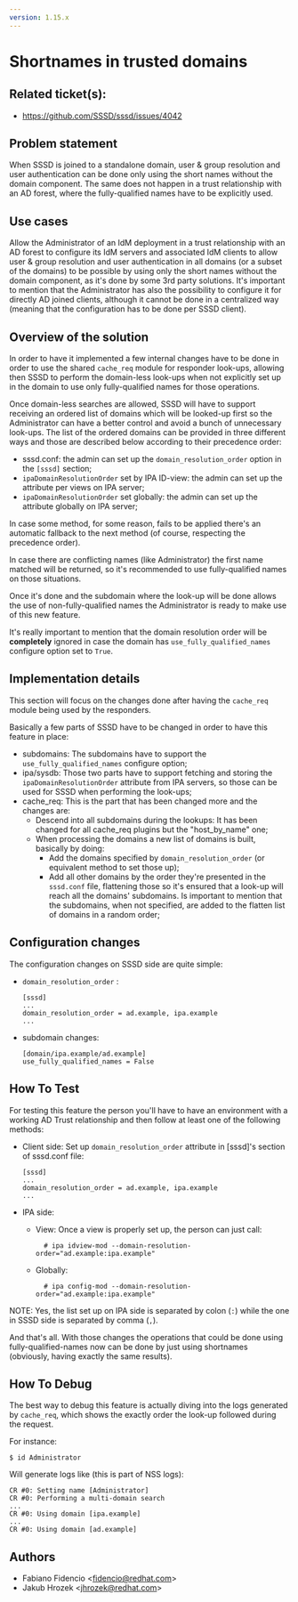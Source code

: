 ```yaml
---
version: 1.15.x
---
```


# Shortnames in trusted domains

## Related ticket(s):

* <https://github.com/SSSD/sssd/issues/4042>

## Problem statement

When SSSD is joined to a standalone domain, user & group resolution and user authentication can be done only using the short names without the domain component. The same does not happen in a trust relationship with an AD forest, where the fully-qualified names have to be explicitly used.

## Use cases

Allow the Administrator of an IdM deployment in a trust relationship with an AD forest to configure its IdM servers and associated IdM clients to allow user & group resolution and user authentication in all domains (or a subset of the domains) to be possible by using only the short names without the domain component, as it's done by some 3rd party solutions. It's important to mention that the Administrator has also the possibility to configure it for directly AD joined clients, although it cannot be done in a centralized way (meaning that the configuration has to be done per SSSD client).

## Overview of the solution

In order to have it implemented a few internal changes have to be done in order to use the shared `cache_req` module for responder look-ups, allowing then SSSD to perform the domain-less look-ups when not explicitly set up in the domain to use only fully-qualified names for those operations.

Once domain-less searches are allowed, SSSD will have to support receiving an ordered list of domains which will be looked-up first so the Administrator can have a better control and avoid a bunch of unnecessary look-ups. The list of the ordered domains can be provided in three different ways and those are described below according to their precedence order:

  - sssd.conf: the admin can set up the `domain_resolution_order` option in the `[sssd]` section;
  - `ipaDomainResolutionOrder` set by IPA ID-view: the admin can set up the attribute per views on IPA server;
  - `ipaDomainResolutionOrder` set globally: the admin can set up the attribute globally on IPA server;

In case some method, for some reason, fails to be applied there's an automatic fallback to the next method (of course, respecting the precedence order).

In case there are conflicting names (like Administrator) the first name matched will be returned, so it's recommended to use fully-qualified names on those situations.

Once it's done and the subdomain where the look-up will be done allows the use of non-fully-qualified names the Administrator is ready to make use of this new feature.

It's really important to mention that the domain resolution order will be **completely** ignored in case the domain has `use_fully_qualified_names` configure option set to `True`.

## Implementation details

This section will focus on the changes done after having the `cache_req` module being used by the responders.

Basically a few parts of SSSD have to be changed in order to have this feature in place:

  - subdomains: The subdomains have to support the `use_fully_qualified_names` configure option;
  - ipa/sysdb: Those two parts have to support fetching and storing the `ipaDomainResolutionOrder` attribute from IPA servers, so those can be used for SSSD when performing the look-ups;
  - cache_req: This is the part that has been changed more and the changes are:
    - Descend into all subdomains during the lookups: It has been changed for all cache_req plugins but the "host_by_name" one;
    - When processing the domains a new list of domains is built, basically by doing:
        - Add the domains specified by `domain_resolution_order` (or equivalent method to set those up);
        - Add all other domains by the order they're presented in the `sssd.conf` file, flattening those so it's ensured that a look-up will reach all the domains' subdomains. Is important to mention that the subdomains, when not specified, are added to the flatten list of domains in a random order;

## Configuration changes

The configuration changes on SSSD side are quite simple:

  - `domain_resolution_order` :
    
        [sssd]
        ...
        domain_resolution_order = ad.example, ipa.example
        ...

  - subdomain changes:
    
        [domain/ipa.example/ad.example]
        use_fully_qualified_names = False

## How To Test

For testing this feature the person you'll have to have an environment with a working AD Trust relationship and then follow at least one of the following methods:

  - Client side: Set up `domain_resolution_order` attribute in [sssd]'s section of sssd.conf file:
    
        [sssd]
        ...
        domain_resolution_order = ad.example, ipa.example
        ...

  - IPA side:
    
    - View: Once a view is properly set up, the person can just call:
        
            # ipa idview-mod --domain-resolution-order="ad.example:ipa.example"
    
    - Globally:
        
            # ipa config-mod --domain-resolution-order="ad.example:ipa.example"

NOTE: Yes, the list set up on IPA side is separated by colon (`:`) while the one in SSSD side is separated by comma (`,`).

And that's all. With those changes the operations that could be done using fully-qualified-names now can be done by just using shortnames (obviously, having exactly the same results).

## How To Debug

The best way to debug this feature is actually diving into the logs generated by `cache_req`, which shows the exactly order the look-up followed during the request.

For instance:

    $ id Administrator

Will generate logs like (this is part of NSS logs):

    CR #0: Setting name [Administrator]
    CR #0: Performing a multi-domain search
    ...
    CR #0: Using domain [ipa.example]
    ...
    CR #0: Using domain [ad.example]

## Authors

  - Fabiano Fidencio \<<fidencio@redhat.com>\>
  - Jakub Hrozek \<<jhrozek@redhat.com>\>

